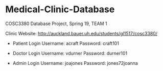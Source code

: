 # Medical-Clinic-Database
COSC3380 Database Project, Spring 19, TEAM 1

Clinic Website: http://auckland.bauer.uh.edu/students/gl1517/cosc3380/

- Patient Login
Username: acraft
Password: craft101

- Doctor Login
Username: vdurner
Password: durner101

- Admin Login
Username: joajones
Password: jones72joanna
